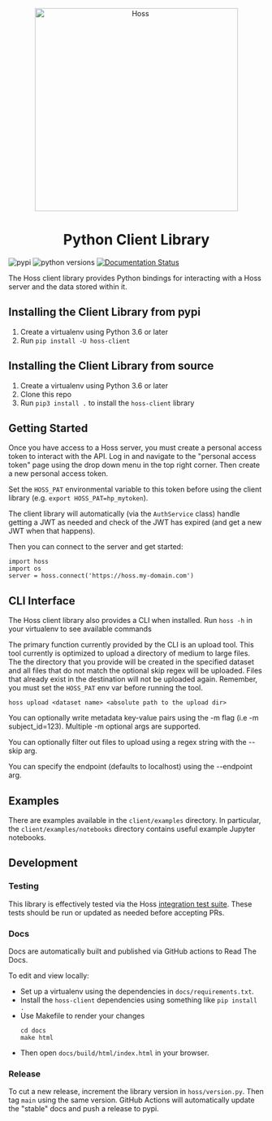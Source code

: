 
<p align="center">
    <img alt="Hoss" src="logo.svg" width="400" />
</p>

<h1 align="center">
  Python Client Library
</h1>


![pypi](https://img.shields.io/pypi/v/hoss-client)
![python versions](https://img.shields.io/pypi/pyversions/hoss-client?label=python)
[![Documentation Status](https://readthedocs.org/projects/hoss-client/badge/?version=stable)](https://hoss-client.readthedocs.io/en/stable/?badge=stable)


The Hoss client library provides Python bindings for interacting with a Hoss server and the data stored within it.

## Installing the Client Library from pypi
1. Create a virtualenv using Python 3.6 or later
2. Run `pip install -U hoss-client`

## Installing the Client Library from source
1. Create a virtualenv using Python 3.6 or later
2. Clone this repo
3. Run `pip3 install .` to install the `hoss-client` library

## Getting Started
Once you have access to a Hoss server, you must create a personal access token to interact with the API. 
Log in and navigate to the "personal access token" page using the drop down menu in the top
right corner. Then create a new personal access token.

Set the `HOSS_PAT` environmental variable to this token before using the client library (e.g. `export HOSS_PAT=hp_mytoken`).

The client library will automatically (via the `AuthService` class) handle getting a JWT as needed and check of the JWT has expired (and get a new JWT when that happens).

Then you can connect to the server and get started:

```
import hoss
import os
server = hoss.connect('https://hoss.my-domain.com')
```

## CLI Interface
The Hoss client library also provides a CLI when installed. Run `hoss -h` in your virtualenv to see available commands

The primary function currently provided by the CLI is an upload tool. This tool currently is optimized to upload a directory of medium to large files.
The the directory that you provide will be created in the specified dataset and all files that do not match the optional skip regex will be uploaded.
Files that already exist in the destination will not be uploaded again. Remember, you must set the `HOSS_PAT` env var before running the tool.

```
hoss upload <dataset name> <absolute path to the upload dir>
```

You can optionally write metadata key-value pairs using the -m flag (i.e -m subject_id=123). Multiple -m optional args are supported.

You can optionally filter out files to upload using a regex string with the --skip arg.

You can specify the endpoint (defaults to localhost) using the --endpoint arg.

## Examples
There are examples available in the `client/examples` directory. In particular, the `client/examples/notebooks` directory contains useful example Jupyter notebooks.


## Development

### Testing
This library is effectively tested via the Hoss [integration test suite](https://github.com/gigantum/hybrid-object-store/tree/main/test). These tests should be run or updated
as needed before accepting PRs.

### Docs
Docs are automatically built and published via GitHub actions to Read The Docs. 

To edit and view locally:
- Set up a virtualenv using the dependencies in `docs/requirements.txt`. 
- Install the `hoss-client` dependencies using something like `pip install .`
- Use Makefile to render your changes
    ```
    cd docs
    make html
    ```
- Then open `docs/build/html/index.html` in your browser.

### Release
To cut a new release, increment the library version in `hoss/version.py`. Then tag `main` using the same version. 
GitHub Actions will automatically update the "stable" docs and push a release to pypi.